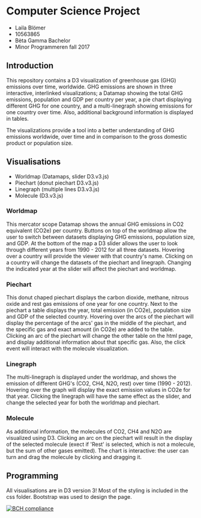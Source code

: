 ﻿# Computer Science Project
* Laila Blömer 
* 10563865
* Bèta Gamma Bachelor
* Minor Programmeren fall 2017

## Introduction
This repository contains a D3 visualization of greenhouse gas (GHG) emissions over time, worldwide. GHG emissions are shown in three interactive, interlinked visualizations; a Datamap showing the total GHG emissions, population and GDP per country per year, a pie chart displaying different GHG for one country, and a multi-linegraph showing emissions for one country over time. Also, additional background information is displayed in tables. 

The visualizations provide a tool into a better understanding of GHG emissions worldwide, over time and in comparison to the gross domestic product or population size. 

## Visualisations
* Worldmap (Datamaps, slider D3.v3.js)
* Piechart (donut piechart D3.v3.js)
* Linegraph (multiple lines D3.v3.js)
* Molecule (D3.v3.js)

### Worldmap
This mercator scope Datamap shows the annual GHG emissions in CO2 equivalent (CO2e) per country. Buttons on top of the worldmap allow the user to switch between datasets displaying GHG emissions, population size, and GDP. At the bottom of the map a D3 slider allows the user to look through different years from 1990 - 2012 for all three datasets. Hovering over a country will provide the viewer with that country's name. Clicking on a country will change the datasets of the piechart and linegraph. Changing the indicated year at the slider will affect the piechart and worldmap.

### Piechart
This donut chaped piechart displays the carbon dioxide, methane, nitrous oxide and rest gas emissions of one year for one country. Next to the piechart a table displays the year, total emission (in CO2e), population size and GDP of the selected country. Hovering over the arcs of the piechart will display the percentage of the arcs' gas in the middle of the piechart, and the specific gas and exact amount (in CO2e) are added to the table. Clicking an arc of the piechart will change the other table on the html page, and display additional information about that specific gas. Also, the click event will interact with the molecule visualization.

### Linegraph
The multi-linegraph is displayed under the worldmap, and shows the emission of different GHG's (CO2, CH4, N2O, rest) over time (1990 - 2012). Hovering over the graph will display the exact emission values in CO2e for that year. Clicking the linegraph will have the same effect as the slider, and change the selected year for both the worldmap and piechart. 

### Molecule
As additional information, the molecules of CO2, CH4 and N2O are visualized using D3. Clicking an arc on the piechart will result in the display of the selected molecule (exect if 'Rest' is selected, which is not a molecule, but the sum of other gases emitted). The chart is interactive: the user can turn and drag the molecule by clicking and dragging it. 

## Programming
All visualisations are in D3 version 3! Most of the styling is included in the css folder. Bootstrap was used to design the page. 

[![BCH compliance](https://bettercodehub.com/edge/badge/lailablomer/ProgrammeerProject)](https://bettercodehub.com)
